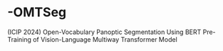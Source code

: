 # -OMTSeg
(ICIP 2024) Open-Vocabulary Panoptic Segmentation Using BERT Pre-Training of Vision-Language Multiway Transformer Model
